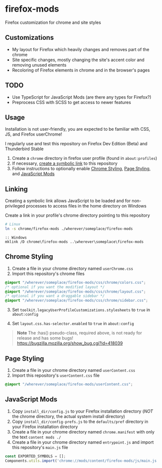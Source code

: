 # firefox-mods

Firefox customization for chrome and site styles

## Customizations

- My layout for Firefox which heavily changes and removes part of the chrome
- Site specific changes, mostly changing the site's accent color and removing unused elements
- Recoloring of Firefox elements in chrome and in the browser's pages

## TODO

- Use TypeScript for JavaScript Mods (are there any types for Firefox?)
- Preprocess CSS with SCSS to get access to newer features

## Usage

Installation is not user-friendly, you are expected to be familiar with CSS, JS, and Firefox userChrome!

I regularly use and test this repository on Firefox Dev Edition (Beta) and Thunderbird Stable

1. Create a `chrome` directory in firefox user profile (found in `about:profiles`)
2. If necessary, [create a symbolic link](#linking) to this repository
3. Follow instructions to optionally enable [Chrome Styling](#chrome-styling), [Page Styling](#page-styling), and [JavaScript Mods](#javascript-mods)

## Linking

Creating a symbolic link allows JavaScript to be loaded and for non-privileged processes to access files in the home directory on Windows

Create a link in your profile's chrome directory pointing to this repository

```sh
# Linux
ln -s chrome/firefox-mods ./wherever/someplace/firefox-mods
```

```batch
:: Windows
mklink /D chrome\firefox-mods ..\wherever\someplace\firefox-mods
```

## Chrome Styling

1. Create a file in your chrome directory named `userChrome.css`
2. Import this repository's chrome files
```css
@import "/wherever/someplace/firefox-mods/css/chrome/colors.css";
/* optional if you want the modified layout */
@import "/wherever/someplace/firefox-mods/css/chrome/layout.css";
/* optional if you want a draggable sidebar */
@import "/wherever/someplace/firefox-mods/css/chrome/sidebar.css";
```
3. Set `toolkit.legacyUserProfileCustomizations.stylesheets` to `true` in `about:config`

4. Set `layout.css.has-selector.enabled` to `true` in `about:config`

> **Note**
> The :has() pseudo-class, required above, is not ready for release and has some bugs! https://bugzilla.mozilla.org/show_bug.cgi?id=418039

## Page Styling

1. Create a file in your chrome directory named `userContent.css`
2. Import this repository's `userContent.css` file
```css
@import "/wherever/someplace/firefox-mods/userContent.css";
```

## JavaScript Mods

1. Copy `install_dir/config.js` to your Firefox installation directory (*NOT* the chrome directory, the actual system install directory)
2. Copy `install_dir/config-prefs.js` to the `defaults/pref` directory in your Firefox installation directory
3. Create a file in your chrome directory named `chrome.manifest` with only the text `content mods ./`
4. Create a file in your chrome directory named `entrypoint.js` and import this repository's `main.js` file
```js
const EXPORTED_SYMBOLS = [];
Components.utils.import('chrome://mods/content/firefox-mods/js/main.js');
```
